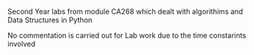 Second Year labs from module CA268 which dealt with algorithims and Data Structures in Python

No commentation is carried out for Lab work due to the time constarints involved

